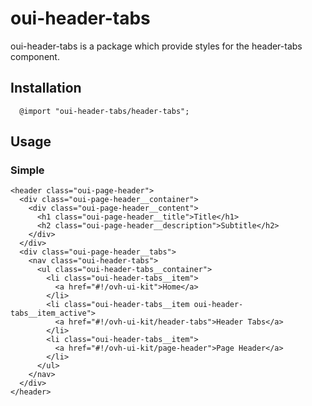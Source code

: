 # oui-header-tabs

<component-status cx-design="complete" ux="rc"></component-status>
oui-header-tabs is a package which provide styles for the header-tabs component.

## Installation

```less
  @import "oui-header-tabs/header-tabs";
```

## Usage

### Simple

```html:preview
<header class="oui-page-header">
  <div class="oui-page-header__container">
    <div class="oui-page-header__content">
      <h1 class="oui-page-header__title">Title</h1>
      <h2 class="oui-page-header__description">Subtitle</h2>
    </div>
  </div>
  <div class="oui-page-header__tabs">
    <nav class="oui-header-tabs">
      <ul class="oui-header-tabs__container">
        <li class="oui-header-tabs__item">
          <a href="#!/ovh-ui-kit">Home</a>
        </li>
        <li class="oui-header-tabs__item oui-header-tabs__item_active">
          <a href="#!/ovh-ui-kit/header-tabs">Header Tabs</a>
        </li>
        <li class="oui-header-tabs__item">
          <a href="#!/ovh-ui-kit/page-header">Page Header</a>
        </li>
      </ul>
    </nav>
  </div>
</header>
```
